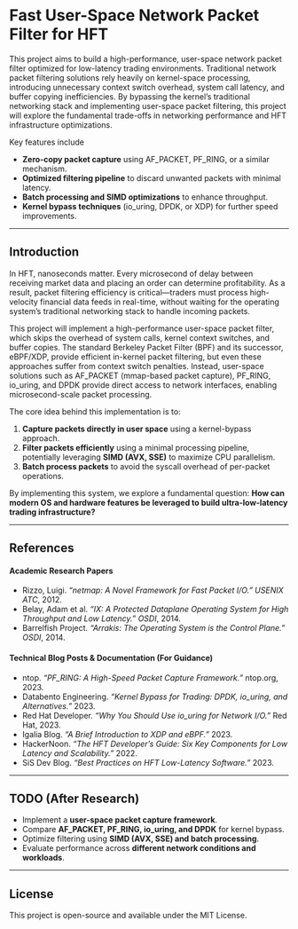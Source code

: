 # Fast User-Space Network Packet Filter for HFT

This project aims to build a high-performance, user-space network packet filter optimized for low-latency trading environments. Traditional network packet filtering solutions rely heavily on kernel-space processing, introducing unnecessary context switch overhead, system call latency, and buffer copying inefficiencies. By bypassing the kernel’s traditional networking stack and implementing user-space packet filtering, this project will explore the fundamental trade-offs in networking performance and HFT infrastructure optimizations.

Key features include
- **Zero-copy packet capture** using AF_PACKET, PF_RING, or a similar mechanism.
- **Optimized filtering pipeline** to discard unwanted packets with minimal latency.
- **Batch processing and SIMD optimizations** to enhance throughput.
- **Kernel bypass techniques** (io_uring, DPDK, or XDP) for further speed improvements.

---

## Introduction

In HFT, nanoseconds matter. Every microsecond of delay between receiving market data and placing an order can determine profitability. As a result, packet filtering efficiency is critical—traders must process high-velocity financial data feeds in real-time, without waiting for the operating system’s traditional networking stack to handle incoming packets.

This project will implement a high-performance user-space packet filter, which skips the overhead of system calls, kernel context switches, and buffer copies. The standard Berkeley Packet Filter (BPF) and its successor, eBPF/XDP, provide efficient in-kernel packet filtering, but even these approaches suffer from context switch penalties. Instead, user-space solutions such as AF_PACKET (mmap-based packet capture), PF_RING, io_uring, and DPDK provide direct access to network interfaces, enabling microsecond-scale packet processing.

The core idea behind this implementation is to:
1. **Capture packets directly in user space** using a kernel-bypass approach.
2. **Filter packets efficiently** using a minimal processing pipeline, potentially leveraging **SIMD (AVX, SSE)** to maximize CPU parallelism.
3. **Batch process packets** to avoid the syscall overhead of per-packet operations.

By implementing this system, we explore a fundamental question: **How can modern OS and hardware features be leveraged to build ultra-low-latency trading infrastructure?**

---

## References

#### **Academic Research Papers**
- Rizzo, Luigi. *“netmap: A Novel Framework for Fast Packet I/O.”* *USENIX ATC*, 2012.
- Belay, Adam et al. *“IX: A Protected Dataplane Operating System for High Throughput and Low Latency.”* *OSDI*, 2014.
- Barrelfish Project. *“Arrakis: The Operating System is the Control Plane.”* *OSDI*, 2014.

#### **Technical Blog Posts & Documentation (For Guidance)**
- ntop. *“PF_RING: A High-Speed Packet Capture Framework.”* ntop.org, 2023.
- Databento Engineering. *“Kernel Bypass for Trading: DPDK, io_uring, and Alternatives.”* 2023.
- Red Hat Developer. *“Why You Should Use io_uring for Network I/O.”* Red Hat, 2023.
- Igalia Blog. *“A Brief Introduction to XDP and eBPF.”* 2023.
- HackerNoon. *“The HFT Developer’s Guide: Six Key Components for Low Latency and Scalability.”* 2022.
- SiS Dev Blog. *“Best Practices on HFT Low-Latency Software.”* 2023.

---

## TODO (After Research)
- Implement a **user-space packet capture framework**.
- Compare **AF_PACKET, PF_RING, io_uring, and DPDK** for kernel bypass.
- Optimize filtering using **SIMD (AVX, SSE) and batch processing**.
- Evaluate performance across **different network conditions and workloads**.

---

## License
This project is open-source and available under the MIT License.
